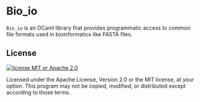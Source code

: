 # Bio_io

`Bio_io` is an OCaml library that provides programmatic access to
common file formats used in bioinformatics like FASTA files.

## License

[![license MIT or Apache
2.0](https://img.shields.io/badge/license-MIT%20or%20Apache%202.0-blue)](https://github.com/mooreryan/bio_io)

Licensed under the Apache License, Version 2.0 or the MIT license, at
your option. This program may not be copied, modified, or distributed
except according to those terms.
